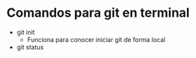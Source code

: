 # Comandos para git en terminal

* git init
    * Funciona para conocer iniciar git de forma local
* git status
